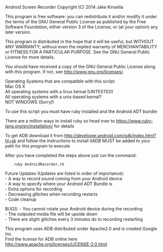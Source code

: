 Android Screen Recorder
Copyright (C) 2014  Jake Kinsella

This program is free software: you can redistribute it and/or modify
it under the terms of the GNU General Public License as published by
the Free Software Foundation, either version 3 of the License, or
(at your option) any later version.

This program is distributed in the hope that it will be useful,
but WITHOUT ANY WARRANTY; without even the implied warranty of
MERCHANTABILITY or FITNESS FOR A PARTICULAR PURPOSE.  See the
GNU General Public License for more details.

You should have received a copy of the GNU General Public License
along with this program.  If not, see <http://www.gnu.org/licenses/>.
    

Operating Systems that are compatible with this script:  
Mac OS X  
All operating systems with a linux kernal (UNTESTED)  
All operating systems with a unix-based kernal?  
NOT WINDOWS (Sorry!)

To use this script you must have ruby installed and the Android ADT bundle:  

There are a million ways to install ruby so head over to https://www.ruby-lang.org/en/installation/ for details  

To get ADB download it from http://developer.android.com/sdk/index.html?hl=sk and follow the instructions to install itADB MUST be added to your path for this program to execute  

After you have completed the steps above just run the command:  
```
	ruby AndroidRecorder.rb
```


Future Updates (Updates are listed in order of importance):  
	- A way to record sound coming from your Android device  
	- A way to specify where your Android ADT Bundle is  
	- Extra options for recording  
	- Decreasing glitches when recording restarts  
	- Code cleanup  


BUGS:
	- You cannot rotate your Android device during the recording  
	- The outputed media file will be upside down  
	- There are slight glitches every 3 minutes do to recording restarting  

This program uses ADB distributed under Apache2.0 and is created Google Inc.  
Find the license for ADB online here http://www.apache.org/licenses/LICENSE-2.0.html  